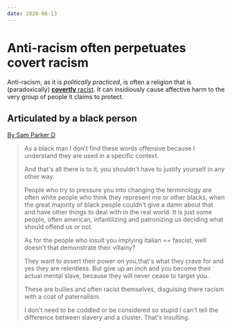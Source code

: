 ```yaml
---
date: 2020-06-13
---
```


# Anti-racism often perpetuates covert racism

Anti-racism, as it is *politically practiced*, is often a religion that is (paradoxically) [**covertly** racist](https://www.youtube.com/watch?v=mT2rlJe9cuU). It can insidiously cause affective harm to the very group of people it claims to protect.

## Articulated by a black person

[By Sam Parker D](http://antirez.com/news/122#comment-4084872912)

> As a black man I don't find these words offensive because I understand they are used in a specific context.
>
> And that's all there is to it, you shouldn't have to justify yourself in any other way.
> 
> People who try to pressure you into changing the terminology are often white people who think they represent me or other blacks, when the great majority of black people couldn't give a damn about that and have other things to deal with in the real world. It is just some people, often american, infantilizing and patronizing us deciding what should offend us or not.
> 
> As for the people who insult you implying italian == fascist, well doesn't that demonstrate their villainy?
> 
> They want to assert their power on you,that's what they crave for and yes they are relentless. But give up an inch and you become their actual mental slave, because they will never cease to target you.
> 
> These are bullies and often racist themselves, disguising there racism with a coat of paternalism.
> 
> I don't need to be coddled or be considered so stupid I can't tell the difference between slavery and a cluster. That's insulting.

